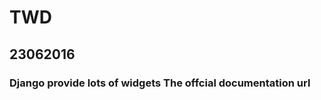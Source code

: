 # TWD

## 23062016
### Django provide lots of widgets The offcial documentation url 
[Documentation on widgets]:https://docs.djangoproject.com/en/1.7/ref/forms/widgets/